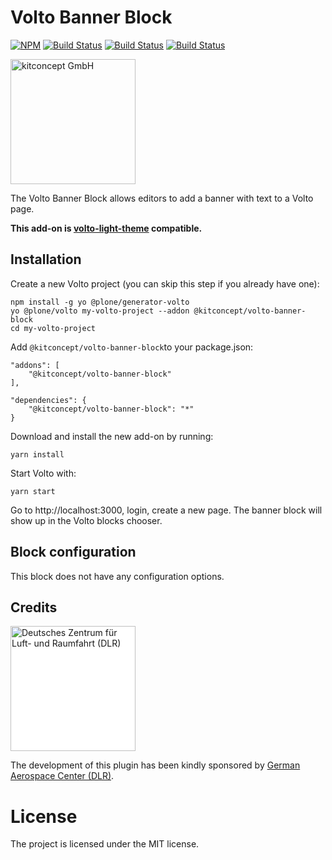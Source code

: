 # Volto Banner Block

[![NPM](https://img.shields.io/npm/v/@kitconcept/volto-banner-block.svg)](https://www.npmjs.com/package/@kitconcept/volto-banner-block)
[![Build Status](https://github.com/kitconcept/volto-banner-block/actions/workflows/code.yml/badge.svg)](https://github.com/kitconcept/volto-banner-block/actions)
[![Build Status](https://github.com/kitconcept/volto-banner-block/actions/workflows/unit.yml/badge.svg)](https://github.com/kitconcept/volto-banner-block/actions)
[![Build Status](https://github.com/kitconcept/volto-banner-block/actions/workflows/acceptance.yml/badge.svg)](https://github.com/kitconcept/volto-banner-block/actions)

<img alt="kitconcept GmbH" width="200px" src="https://kitconcept.com/logo.svg">

The Volto Banner Block allows editors to add a banner with text to a Volto page.

**This add-on is [volto-light-theme](https://github.com/kitconcept/volto-light-theme) compatible.**

## Installation

Create a new Volto project (you can skip this step if you already have one):

```
npm install -g yo @plone/generator-volto
yo @plone/volto my-volto-project --addon @kitconcept/volto-banner-block
cd my-volto-project
```

Add `@kitconcept/volto-banner-block`to your package.json:

```
"addons": [
    "@kitconcept/volto-banner-block"
],

"dependencies": {
    "@kitconcept/volto-banner-block": "*"
}
```

Download and install the new add-on by running:

```
yarn install
```

Start Volto with:

```
yarn start
```

Go to http://localhost:3000, login, create a new page. The banner block will show up in the Volto blocks chooser.

## Block configuration

This block does not have any configuration options.

## Credits

<img alt="Deutsches Zentrum für Luft- und Raumfahrt (DLR)" width="200px" src="https://www.dlr.de/static/media/Logo-de.697a8e1f.svg" style="background-color:white">

The development of this plugin has been kindly sponsored by [German Aerospace Center (DLR)](https://dlr.de/de).

# License

The project is licensed under the MIT license.
